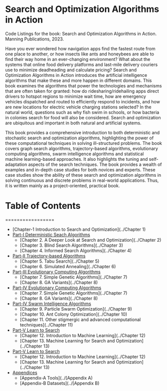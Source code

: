 # Search and Optimization Algorithms in Action

Code Listings for the book: Search and Optimization Algorithms in Action. Manning Publications, 2023.

Have you ever wondered how navigation apps find the fastest route from one place to another, or how insects like ants and honeybees are able to find their way home in an ever-changing environment? What about the systems that online food delivery platforms and last-mile delivery couriers use to minimize deadheading and calculate pricing? Search and Optimization Algorithms in Action introduces the artificial intelligence algorithms that make these and more happen in different domains. This book examines the algorithms that power the technologies and mechanisms that are often taken for granted: how do ridesharing/ridehailing apps direct drivers to hotspot regions to minimize wait time, how are emergency vehicles dispatched and routed to efficiently respond to incidents, and how are new locations for electric vehicle charging stations selected? In the natural world, questions such as why fish swim in schools, or how bacteria in colonies search for food will also be considered. Search and optimization are ubiquitous and important in both natural and artificial systems.

This book provides a comprehensive introduction to both deterministic and stochastic search and optimization algorithms, highlighting the power of these computational techniques in solving ill-structured problems. The book covers graph search algorithms, trajectory-based algorithms, evolutionary computing algorithms, swarm intelligence algorithms and statistical machine learning-based approaches. It also highlights the tuning and self-adaptation aspects of the search techniques. The book provides a wealth of examples and in-depth case studies for both novices and experts. These case studies show the ability of these search and optimization algorithms in solving continuous and discrete problems in real-world applications. Thus, it is written mainly as a project-oriented, practical book. 

# Table of Contents
=================

   * [Chapter-1 Introduction to Search and Optimization](../Chapter 1)
   * [Part-I Deterministic Seach Algorithms]()
      * [Chapter 2. A Deeper Look at Search and Optimization](../Chapter 2)
      * [Chapter 3. Blind Search Algorithms](../Chapter 3)
      * [Chapter 4. Informed Search Algorithms](../Chapter 4)
   * [Part-II Trajectory-based Algorithms]()
      * [Chapter 5. Tabu Search](../Chapter 5)
      * [Chapter 6. Simulated Annealing](../Chapter 6)   
   * [Part-III Evolutionary Computing Algorithms]()
      * [Chapter 7. Simple Genetic Algorithms](../Chapter 7)
      * [Chapter 8. GA Variants](../Chapter 8)   
   * [Part-IV Evolutionary Computing Algorithms]()
      * [Chapter 7. Simple Genetic Algorithms](../Chapter 7)
      * [Chapter 8. GA Variants](../Chapter 8)   
   * [Part-IV Swarm Intelligence Algorithms]()
      * [Chapter 9. Particle Swarm Optimization](../Chapter 9)
      * [Chapter 10. Ant Colony Optimization](../Chapter 10)   
      * [Chapter 11. Other stigmergic and advanced computational techniques](../Chapter 11)                     
   * [Part-V Learn to Search]()
      * [Chapter 12. Introduction to Machine Learning](../Chapter 12)
      * [Chapter 13. Machine Learning for Search and Optimization](../Chapter 13)   
   * [Part-V Learn to Search]()
      * [Chapter 12. Introduction to Machine Learning](../Chapter 12)
      * [Chapter 13. Machine Learning for Search and Optimization](../Chapter 13)              
   * [Appendices]()
      * [Appendix-A Tools](../[Appendix A)
      * [Appendix-B Datasets](../[Appendix B)

